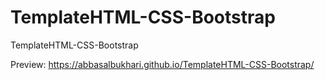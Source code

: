 # TemplateHTML-CSS-Bootstrap
TemplateHTML-CSS-Bootstrap

Preview: https://abbasalbukhari.github.io/TemplateHTML-CSS-Bootstrap/
